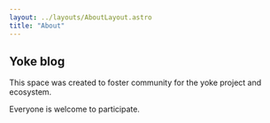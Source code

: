 ```yaml
---
layout: ../layouts/AboutLayout.astro
title: "About"
---
```


## Yoke blog

This space was created to foster community for the yoke project and ecosystem.

Everyone is welcome to participate.
